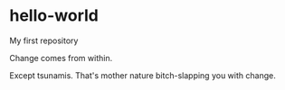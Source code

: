 # hello-world
My first repository

Change comes from within.

Except tsunamis. That's mother nature bitch-slapping you with change.

